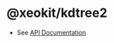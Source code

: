 # @xeokit/kdtree2

* See [API Documentation](https://xeokit.github.io/sdk/docs/modules/_xeokit_kdtree2.html)

